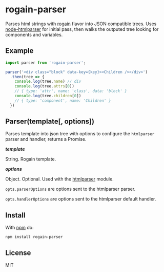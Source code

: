 # rogain-parser

Parses html strings with [rogain](https://www.npmjs.com/package/rogain) flavor into JSON compatible trees.  Uses [node-htmlparser](https://github.com/tautologistics/node-htmlparser) for initial pass, then walks the outputed tree looking for components and variables.

## Example

```js
import parser from 'rogain-parser';

parser('<div class="block" data-key={key}><Children /></div>')
  .then(tree => {
    console.log(tree.name) // div
    console.log(tree.attrs[0])
    // { type: 'attr', name: 'class', data: 'block' }
    console.log(tree.children[0])
    // { type: 'component', name: 'Children' }
  })
```

## Parser(template[, options])

Parses template into json tree with options to configure the `htmlparser` parser and handler, returns a Promise.

___template___

String. Rogain template.

___options___

Object. Optional. Used with the [htmlparser](https://github.com/tautologistics/node-htmlparser) module.

`opts.parserOptions` are options sent to the htmlparser parser.

`opts.handlerOptions` are options sent to the htmlparser default handler.


## Install

With [npm](https://www.npmjs.com) do:

```
npm install rogain-parser
```

## License

MIT
